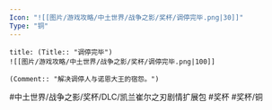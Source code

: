 ```yaml
---
Icon: "![[图片/游戏攻略/中土世界/战争之影/奖杯/调停完毕.png|30]]"
Type: "铜"
---
```

```ad-common-bronze-trophy
title: (Title:: "调停完毕")
![[图片/游戏攻略/中土世界/战争之影/奖杯/调停完毕.png|100]]

(Comment:: "解决调停人与诺恩大王的宿怨。")
```

#中土世界/战争之影/奖杯/DLC/凯兰崔尔之刃剧情扩展包 #奖杯 #奖杯/铜
